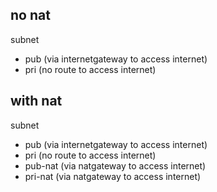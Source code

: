 ## no nat

subnet
- pub (via internetgateway to access internet)
- pri (no route to access internet)


## with nat

subnet
- pub (via internetgateway to access internet)
- pri (no route to access internet)
- pub-nat (via natgateway to access internet)
- pri-nat (via natgateway to access internet)

